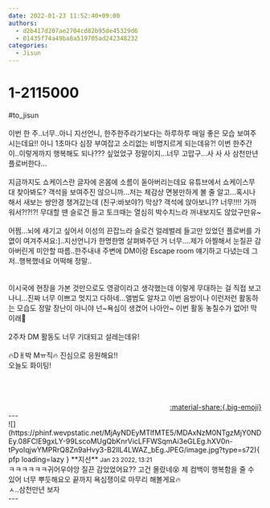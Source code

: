 ```yaml
---
date: 2022-01-23 11:52:40+09:00
authors:
  - d2b417d207ae2704cd82b95de45329d6
  - 01435f74a49ba8a519705ad242348232
categories:
  - Jisun
---
```


# 1-2115000

<div class="post-container" markdown="1">
<div class="content-container md-sidebar__scrollwrap" markdown="1">

\#to_jisun<br><br>이번 한 주..너무..아니 지선언니, 한주한주라기보다는 하루하루 매일 좋은 모습 보여주시는데요!! 아니 1초마다 심장 부여잡고 소리없는 비명지르게 되는데유?! 이번 한주간 이..이렇게까지 행복해도 되나??? 싶었었구 정말이지...너무 고맙구...사 사 사 삼천만년 플로버한다...<br><br>지금까지도 쇼케이스란 글자에 온몸에 소름이 돋아버리는데요 유튜브에서 쇼케이스무대 찾아봐도? 객석을 보여주진 않으니까...저는 체감상 면봉만하게 볼 줄 알고...혹시나해서 새보는 쌍안경 챙겨갔는데 (친구:바보야?) 막상? 객석에 앉아보니?? 너무!!!! 가까워서?!?!?! 무대할 땐 슬로건 들고 토크때는 열심히 박수치느라 꺼내보지도 않았구만유~<br><br>어쩜...뇌에 새기고 싶어서 이성의 끈잡느라 슬로건 얼레벌레 들고만 있었던 플로버를 가엾이 여겨주셔요:]..지선언니가 한명한명 살펴봐주던 거 너무....제가 아찔해서 눈질끈 감아버린게 미안할 따름..한주내내 주변에 DM이랑 Escape room 얘기하고 다녔는데 그저..행복했네요 어떡해 정말..<br><br><br>이시국에 현장을 가본 것만으로도 영광이라고 생각했는데 이렇게 무대하는 걸 직접 보고나니...진짜 너무 이쁘고 멋지고 다하네...앨범도 알차고 이번 음방이나 이런저런 활동하는 모습도 정말 장난이 아니야 넌~욕심이 생겼어 나아안~ 이번 활동 놓칠수가 없어! 막이래🤪<br><br>2주차 DM 활동도 너무 기대되고 설레는데유! <br><br>🔥Dㅐ박 Mㅠ직🔥 진심으로 응원해요!! <br>오늘도 화이팅!<br><br><br><br>

</div>
</div>

<div style="text-align: right;" markdown="1">
<a href="https://weverse.io/fromis9/fanpost/1-2115000" style="text-align: right;">:material-share:{.big-emoji}</a>
</div>
---

<div class="comments-container md-sidebar__scrollwrap" markdown="1">
<div class="comment" markdown="1">
<div class='id-container' markdown="1">
![](https://phinf.wevpstatic.net/MjAyNDEyMTlfMTE5/MDAxNzM0NTgzMjY0NDEy.08FClE9gxLY-99LscoMUgQbKnrVicLFFWSqmAi3eGLEg.hXV0n-tPyoIqjwYMPRrQ8Zn9aHvy3-B2llL4LWAZ_bEg.JPEG/image.jpg?type=s72){ pfp loading=lazy }
**<span class="artist">지선</span>** <small>Jan 23 2022, 13:21</small><br>
</div>
<div class='comment-body' markdown="1">
ㅋㅋㅋㅋㅋㅋ귀어우야앙 질끈 감았었어요?? 고건 몰랐네😵 제 컴백이 행복함을 줄 수 있어 너무 뿌듯해요오 끝까지 욕심쟁이로 마무리 해볼게요🔥<br>ㅅ..삼천만년 보자
</div>
</div>
</div>
---

